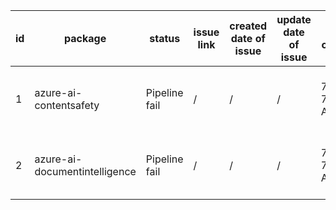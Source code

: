 
| id | package | status | issue link | created date of issue | update date of issue | run date of pipeline | pipeline run link |
|----|---------|--------|------------|-----------------------|----------------------| ---------------------| ----------------- |
| 1 | azure-ai-contentsafety | Pipeline fail | / | / | / | 7/25/2025 7:36:13 AM | https://dev.azure.com/v-wenjyu/content-validation-automation/_build/results?buildId=61 |
| 2 | azure-ai-documentintelligence | Pipeline fail | / | / | / | 7/25/2025 7:36:13 AM | https://dev.azure.com/v-wenjyu/content-validation-automation/_build/results?buildId=61 |